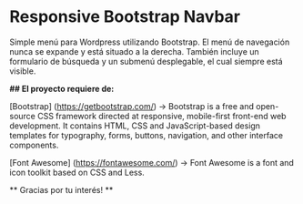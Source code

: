 # Responsive Bootstrap Navbar

Simple menú para Wordpress utilizando Bootstrap. El menú de navegación nunca se expande y está situado a la derecha. 
También incluye un formulario de búsqueda y un submenú desplegable, el cual siempre está visible.

**## El proyecto requiere de:**

[Bootstrap] (https://getbootstrap.com/) -> Bootstrap is a free and open-source CSS framework directed at responsive, mobile-first front-end web development. It contains HTML, CSS and JavaScript-based design templates for typography, forms, buttons, navigation, and other interface components.

[Font Awesome] (https://fontawesome.com/) -> Font Awesome is a font and icon toolkit based on CSS and Less.


** Gracias por tu interés! **


 

